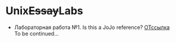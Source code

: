 # Unix<s>Essay</s>Labs
 * Лабораторная работа №1. Is this a JoJo reference? [ОТссылка](https://github.com/Chupakabra0/UnixLabs/tree/main/UnixLab1) <br/>
   To be continued...
